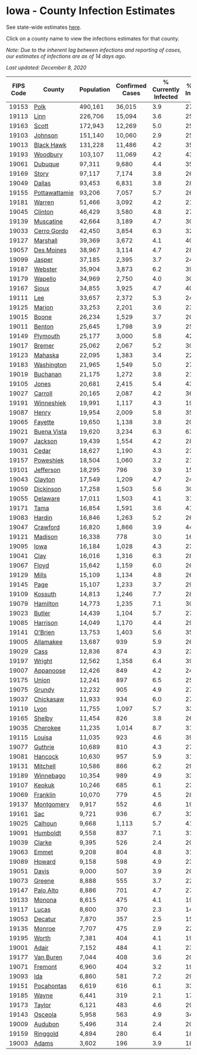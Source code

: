 # Iowa - County Infection Estimates

See state-wide estimates [here](/infections/us-ia).

Click on a county name to view the infections estimates for that county.

*Note: Due to the inherent lag between infections and reporting of cases, our estimates of infections are as of 14 days ago.*

*Last updated: December 8, 2020*

|   FIPS Code |                         County |   Population |   Confirmed Cases |   % Currently Infected |   % Total Infected |
|-------------|--------------------------------|--------------|-------------------|------------------------|--------------------|
|       19153 |                   [Polk](polk) |      490,161 |            36,015 |                    3.9 |               27.9 |
|       19113 |                   [Linn](linn) |      226,706 |            15,094 |                    3.6 |               25.1 |
|       19163 |                 [Scott](scott) |      172,943 |            12,269 |                    5.0 |               25.6 |
|       19103 |             [Johnson](johnson) |      151,140 |            10,060 |                    2.9 |               25.3 |
|       19013 |       [Black Hawk](black-hawk) |      131,228 |            11,486 |                    4.2 |               35.5 |
|       19193 |           [Woodbury](woodbury) |      103,107 |            11,069 |                    4.2 |               43.7 |
|       19061 |             [Dubuque](dubuque) |       97,311 |             9,680 |                    4.4 |               35.8 |
|       19169 |                 [Story](story) |       97,117 |             7,174 |                    3.8 |               26.6 |
|       19049 |               [Dallas](dallas) |       93,453 |             6,831 |                    3.8 |               28.5 |
|       19155 | [Pottawattamie](pottawattamie) |       93,206 |             7,057 |                    5.7 |               26.9 |
|       19181 |               [Warren](warren) |       51,466 |             3,092 |                    4.2 |               21.6 |
|       19045 |             [Clinton](clinton) |       46,429 |             3,580 |                    4.8 |               27.7 |
|       19139 |         [Muscatine](muscatine) |       42,664 |             3,189 |                    4.7 |               30.1 |
|       19033 |     [Cerro Gordo](cerro-gordo) |       42,450 |             3,854 |                    6.3 |               32.3 |
|       19127 |           [Marshall](marshall) |       39,369 |             3,672 |                    4.1 |               40.1 |
|       19057 |       [Des Moines](des-moines) |       38,967 |             3,114 |                    4.7 |               28.4 |
|       19099 |               [Jasper](jasper) |       37,185 |             2,395 |                    3.7 |               24.8 |
|       19187 |             [Webster](webster) |       35,904 |             3,873 |                    6.2 |               39.5 |
|       19179 |             [Wapello](wapello) |       34,969 |             2,750 |                    4.0 |               30.4 |
|       19167 |                 [Sioux](sioux) |       34,855 |             3,925 |                    4.7 |               40.2 |
|       19111 |                     [Lee](lee) |       33,657 |             2,372 |                    5.3 |               24.7 |
|       19125 |               [Marion](marion) |       33,253 |             2,201 |                    3.6 |               23.5 |
|       19015 |                 [Boone](boone) |       26,234 |             1,529 |                    3.7 |               20.6 |
|       19011 |               [Benton](benton) |       25,645 |             1,798 |                    3.9 |               25.5 |
|       19149 |           [Plymouth](plymouth) |       25,177 |             3,000 |                    5.8 |               42.3 |
|       19017 |               [Bremer](bremer) |       25,062 |             2,067 |                    5.2 |               30.4 |
|       19123 |             [Mahaska](mahaska) |       22,095 |             1,383 |                    3.4 |               22.5 |
|       19183 |       [Washington](washington) |       21,965 |             1,549 |                    5.0 |               27.5 |
|       19019 |           [Buchanan](buchanan) |       21,175 |             1,272 |                    3.8 |               21.6 |
|       19105 |                 [Jones](jones) |       20,681 |             2,415 |                    5.4 |               43.0 |
|       19027 |             [Carroll](carroll) |       20,165 |             2,087 |                    4.2 |               36.6 |
|       19191 |       [Winneshiek](winneshiek) |       19,991 |             1,117 |                    4.3 |               19.7 |
|       19087 |                 [Henry](henry) |       19,954 |             2,009 |                    5.8 |               35.6 |
|       19065 |             [Fayette](fayette) |       19,650 |             1,138 |                    3.8 |               20.9 |
|       19021 |     [Buena Vista](buena-vista) |       19,620 |             3,234 |                    6.3 |               63.5 |
|       19097 |             [Jackson](jackson) |       19,439 |             1,554 |                    4.2 |               28.3 |
|       19031 |                 [Cedar](cedar) |       18,627 |             1,190 |                    4.3 |               23.1 |
|       19157 |         [Poweshiek](poweshiek) |       18,504 |             1,060 |                    3.2 |               21.7 |
|       19101 |         [Jefferson](jefferson) |       18,295 |               796 |                    3.9 |               15.5 |
|       19043 |             [Clayton](clayton) |       17,549 |             1,209 |                    4.7 |               24.5 |
|       19059 |         [Dickinson](dickinson) |       17,258 |             1,503 |                    5.6 |               30.8 |
|       19055 |           [Delaware](delaware) |       17,011 |             1,503 |                    4.1 |               31.3 |
|       19171 |                   [Tama](tama) |       16,854 |             1,591 |                    3.6 |               41.0 |
|       19083 |               [Hardin](hardin) |       16,846 |             1,263 |                    5.2 |               26.8 |
|       19047 |           [Crawford](crawford) |       16,820 |             1,866 |                    3.9 |               44.0 |
|       19121 |             [Madison](madison) |       16,338 |               778 |                    3.0 |               16.7 |
|       19095 |                   [Iowa](iowa) |       16,184 |             1,028 |                    4.3 |               23.1 |
|       19041 |                   [Clay](clay) |       16,016 |             1,316 |                    6.3 |               28.6 |
|       19067 |                 [Floyd](floyd) |       15,642 |             1,159 |                    6.0 |               26.1 |
|       19129 |                 [Mills](mills) |       15,109 |             1,134 |                    4.8 |               26.7 |
|       19145 |                   [Page](page) |       15,107 |             1,233 |                    3.7 |               29.0 |
|       19109 |             [Kossuth](kossuth) |       14,813 |             1,246 |                    7.7 |               28.8 |
|       19079 |           [Hamilton](hamilton) |       14,773 |             1,235 |                    7.1 |               30.1 |
|       19023 |               [Butler](butler) |       14,439 |             1,104 |                    5.7 |               27.5 |
|       19085 |           [Harrison](harrison) |       14,049 |             1,170 |                    4.4 |               29.1 |
|       19141 |             [O'Brien](o'brien) |       13,753 |             1,403 |                    5.6 |               35.9 |
|       19005 |         [Allamakee](allamakee) |       13,687 |               939 |                    5.9 |               26.7 |
|       19029 |                   [Cass](cass) |       12,836 |               874 |                    4.3 |               23.8 |
|       19197 |               [Wright](wright) |       12,562 |             1,358 |                    6.4 |               39.7 |
|       19007 |         [Appanoose](appanoose) |       12,426 |               849 |                    4.2 |               24.5 |
|       19175 |                 [Union](union) |       12,241 |               897 |                    6.5 |               25.3 |
|       19075 |               [Grundy](grundy) |       12,232 |               905 |                    4.9 |               27.1 |
|       19037 |         [Chickasaw](chickasaw) |       11,933 |               934 |                    6.0 |               27.9 |
|       19119 |                   [Lyon](lyon) |       11,755 |             1,097 |                    5.7 |               33.1 |
|       19165 |               [Shelby](shelby) |       11,454 |               826 |                    3.8 |               26.2 |
|       19035 |           [Cherokee](cherokee) |       11,235 |             1,014 |                    8.7 |               31.4 |
|       19115 |               [Louisa](louisa) |       11,035 |               923 |                    4.6 |               39.6 |
|       19077 |             [Guthrie](guthrie) |       10,689 |               810 |                    4.3 |               27.6 |
|       19081 |             [Hancock](hancock) |       10,630 |               957 |                    5.9 |               31.8 |
|       19131 |           [Mitchell](mitchell) |       10,586 |               866 |                    6.2 |               29.2 |
|       19189 |         [Winnebago](winnebago) |       10,354 |               989 |                    4.9 |               33.6 |
|       19107 |               [Keokuk](keokuk) |       10,246 |               685 |                    6.1 |               23.8 |
|       19069 |           [Franklin](franklin) |       10,070 |               779 |                    4.5 |               28.0 |
|       19137 |       [Montgomery](montgomery) |        9,917 |               552 |                    4.6 |               19.1 |
|       19161 |                     [Sac](sac) |        9,721 |               936 |                    6.7 |               33.9 |
|       19025 |             [Calhoun](calhoun) |        9,668 |             1,113 |                    5.7 |               41.9 |
|       19091 |           [Humboldt](humboldt) |        9,558 |               837 |                    7.1 |               31.9 |
|       19039 |               [Clarke](clarke) |        9,395 |               526 |                    2.4 |               20.4 |
|       19063 |                 [Emmet](emmet) |        9,208 |               804 |                    4.8 |               31.0 |
|       19089 |               [Howard](howard) |        9,158 |               598 |                    4.9 |               23.6 |
|       19051 |                 [Davis](davis) |        9,000 |               507 |                    3.9 |               20.3 |
|       19073 |               [Greene](greene) |        8,888 |               555 |                    3.7 |               22.7 |
|       19147 |         [Palo Alto](palo-alto) |        8,886 |               701 |                    4.7 |               27.6 |
|       19133 |               [Monona](monona) |        8,615 |               475 |                    4.1 |               19.7 |
|       19117 |                 [Lucas](lucas) |        8,600 |               370 |                    2.3 |               14.8 |
|       19053 |             [Decatur](decatur) |        7,870 |               357 |                    2.5 |               15.6 |
|       19135 |               [Monroe](monroe) |        7,707 |               475 |                    2.9 |               22.2 |
|       19195 |                 [Worth](worth) |        7,381 |               404 |                    4.1 |               19.3 |
|       19001 |                 [Adair](adair) |        7,152 |               484 |                    4.1 |               23.8 |
|       19177 |         [Van Buren](van-buren) |        7,044 |               408 |                    3.6 |               20.3 |
|       19071 |             [Fremont](fremont) |        6,960 |               404 |                    3.2 |               19.8 |
|       19093 |                     [Ida](ida) |        6,860 |               581 |                    7.2 |               29.2 |
|       19151 |       [Pocahontas](pocahontas) |        6,619 |               616 |                    6.1 |               33.5 |
|       19185 |                 [Wayne](wayne) |        6,441 |               319 |                    2.1 |               17.5 |
|       19173 |               [Taylor](taylor) |        6,121 |               483 |                    4.6 |               29.0 |
|       19143 |             [Osceola](osceola) |        5,958 |               563 |                    4.9 |               34.3 |
|       19009 |             [Audubon](audubon) |        5,496 |               314 |                    2.4 |               20.6 |
|       19159 |           [Ringgold](ringgold) |        4,894 |               280 |                    6.4 |               18.3 |
|       19003 |                 [Adams](adams) |        3,602 |               196 |                    3.9 |               18.7 |